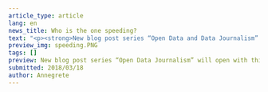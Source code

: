 ```yaml
---
article_type: article
lang: en
news_title: Who is the one speeding?
text: "<p><strong>New blog post series “Open Data and Data Journalism” will open with this post. The goal of this series is to analyze open data and give examples of what can be answered. Mainly I will use open data from <a href=\"https://github.com/okestonia/opendata-issue-tracker/issues\" class=\"ext\">OKEE Github</a><span class=\"ext\"></span>, here you can add your open data needs and known sources. First post will be about Estonian Police data bounded with Road Administration data to answer hypothesis about speeding.</strong></p><p>In Estonia people know that young guys with BMWs are the ones who are speeding. But is it just a rumor or can we back it up with data?</p><p>Since the end of last year Estonian police publishes crime data to their website, this includes speeding tickets.</p><p>In 2017 there were almost 34 thousand registered speedings what is much less than previous years. Because of Estonia Presidency of the Council of the European Union police didn’t have so much resources to contribute to traffic supervision.</p><p>Of those speedings 89% were made with cars and 78% with cars that were registered in Estonia. Those are the one we look closer.</p><p>The top car makes for speeding:</p><ol><li>BMW</li><li>VOLKSWAGEN</li><li>AUDI</li><li>TOYOTA</li><li>MERCEDES-BENZ</li></ol><p>But those cars are really popular in Estonia. Do BMW owners speed more than others? For that we will look into cars registered in Estonia. Data is available on the Road Administration website.</p><blockquote><p>How to read this graph? Each point in the graph is one car make. On X-axis there are the number of cars registered in Estonia and on Y-axis the number of registered speedings with this make. The make that is to the far right is the most popular car in Estonia. The further up is the point, the more speedings does the make have. The grey line shows the Estonian average (37 speedings for 1000 cars). If the make is higher than the line, then with that make more speedings are done than average. If it is below the line, then less than average.</p></blockquote><iframe id=\"joonis\"  src=\"/img/visualizations/mark_eng.html\" width=\"100%\" height=\"550px\" frameborder=\"0\"></iframe><p>In the graph there are all the makes that have more than 10&nbsp;000 cars, the rest are under „other”.</p><p>The speedings vary depending on the car make. If it didn’t all makes would be on the line.</p><p>The furthest make from the line is BMW. This means the BMW is used for speeding most often – 74 speedings for 1000 cars. Volkswagen stays on the other side of the line, it is used less than average (33 speedings for 1000 cars). And it is in speeding top only because it is the most popular make in Estonia.</p><p>In reality, there are some marks that are even more popular for speeding than BMW but don’t have so many cars in Estonia. For example Porche and Lexus with 118 and 85 speedings to 1000 cars accordingly.</p><p>Interesting remark: There were fewer speedings in 2017 than there were in 2016, but the registered car number has gone up by more than 20 thousand. The speeding rate has fallen because of both reasons.</p><p>But what about the theory of the young men?</p><p>The most speedings are from men in their 26-34. It’s not reasonable to look only absolute numbers. There are many drivers in that group.</p><p>For more honest picture we should look at speedings per 1000 drivers or at least driving license owners. Road Administration doesn’t give out that data with regularity. When we can get that data, we can answer that question.</p><p>What else can be investigated in police data? Are there any other datasets that this can be bound to?&nbsp;</p><p>The Open Data Portal's content is created as part of the EU structural funds' programme 'Raising Awareness of Information Society' which is financed through the EU Regional Development Fund. Project activities are carried out by the Open Knowledge Estonia NGO.&nbsp;&nbsp;</p><blockquote><p>Sources:</p><p><a href=\"https://github.com/okestonia/Data-Viz-Protos/tree/master/kiiruseyletamine\" class=\"ext\">https://github.com/okestonia/Data-Viz-Protos/tree/master/kiiruseyletamine</a><span class=\"ext\"></span></p><p><a href=\"https://opendata.smit.ee/ppa/csv/liiklusjarelevalve_2.csv\" target=\"_blank\" class=\"ext\">https://opendata.smit.ee/ppa/csv/liiklusjarelevalve_2.csv</a><span class=\"ext\"></span></p><p><a href=\"https://www.mnt.ee/sites/default/files/content-editors/Failid/statistika/s6idukid/arvel-m1_311217.xlsx\" class=\"ext\">https://www.mnt.ee/sites/default/files/content-editors/Failid/statistika/s6idukid/arvel-m1_311217.xlsx</a><span class=\"ext\"></span></p><p><a href=\"https://www.mnt.ee/sites/default/files/content-editors/Failid/statistika/s6idukid/arvel_m1-311216_maht.csv\" class=\"ext\">https://www.mnt.ee/sites/default/files/content-editors/Failid/statistika/s6idukid/arvel_m1-311216_maht.csv</a><span class=\"ext\"></span></p></blockquote>"
preview_img: speeding.PNG
tags: []
preview: New blog post series “Open Data Journalism” will open with this post. The goal of this series is to analyze open data and give examples of what can be answered. Mainly I will use open data from OKEE Github, here you can add your open data needs and known sources. First post will be about Estonian Police data bounded with Road Administration data to answer hypothesis about speeding.
submitted: 2018/03/18
author: Annegrete
---
```


